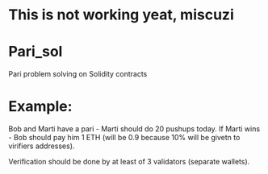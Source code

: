 # This is not working yeat, miscuzi

# Pari_sol
Pari problem solving on Solidity contracts

# Example:
Bob and Marti have a pari - Marti should do 20 pushups today. 
If Marti wins - Bob should pay him 1 ETH (will be 0.9 because 10% will be givetn to virifiers addresses).

Verification should be done by at least of 3 validators (separate wallets).
